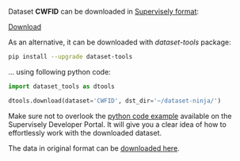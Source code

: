Dataset **CWFID** can be downloaded in [Supervisely format](https://developer.supervisely.com/api-references/supervisely-annotation-json-format):

 [Download](https://assets.supervisely.com/supervisely-supervisely-assets-public/teams_storage/5/g/hE/lKSQ7C6leOZLR7O7ZYfH0NYMajfZJiyLCAXlPvdlZDbJsO1WGAxCdeUdPkFiEMAzNcZWOaaqng8lPtGQqTZ2qVWHrRtDjfl7np7qBRlYE9TcZh2mnZGLv6jZa2VT.tar)

As an alternative, it can be downloaded with *dataset-tools* package:
``` bash
pip install --upgrade dataset-tools
```

... using following python code:
``` python
import dataset_tools as dtools

dtools.download(dataset='CWFID', dst_dir='~/dataset-ninja/')
```
Make sure not to overlook the [python code example](https://developer.supervisely.com/getting-started/python-sdk-tutorials/iterate-over-a-local-project) available on the Supervisely Developer Portal. It will give you a clear idea of how to effortlessly work with the downloaded dataset.

The data in original format can be [downloaded here](https://github.com/cwfid/dataset/archive/refs/tags/v1.0.zip).